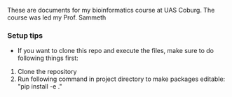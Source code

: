 These are documents for my bioinformatics course at UAS Coburg. The course was led my Prof. Sammeth

### Setup tips
- If you want to clone this repo and execute the files, make sure to do following things first:
1. Clone the repository
2. Run following command in project directory to make packages editable: "pip install -e ."
